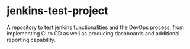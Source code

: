 # jenkins-test-project
A repository to test jenkins functionalities and the DevOps process, from implementing CI to CD as well as producing dashboards and additional reporting capability.
